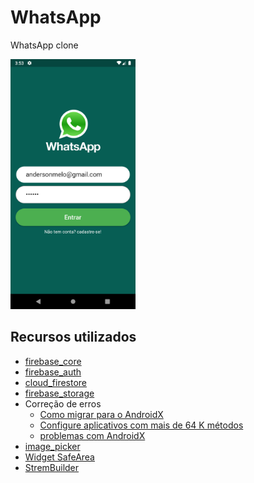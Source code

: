 # WhatsApp

WhatsApp clone

<img src="../assets/images/whatsapp-login.png" width="200" />

## Recursos utilizados

  * [firebase_core](https://pub.dev/packages/firebase_core)
  * [firebase_auth](https://pub.dev/packages/firebase_auth)
  * [cloud_firestore](https://pub.dev/packages/cloud_firestore)
  * [firebase_storage](https://pub.dev/packages/firebase_storage)
  * Correção de erros
    * [Como migrar para o AndroidX](https://developer.android.com/jetpack/androidx/migrate)
    * [Configure aplicativos com mais de 64 K métodos](https://developer.android.com/studio/build/multidex)
    * [problemas com AndroidX](https://stackoverflow.com/questions/54823084/flutter-error-android-dependency-androidx-corecore-has-different-version-us)
  * [image_picker](https://pub.dev/packages/image_picker)
  * [Widget SafeArea](https://api.flutter.dev/flutter/widgets/SafeArea-class.html)
  * [StremBuilder](https://api.flutter.dev/flutter/widgets/StreamBuilder-class.html)
  

  

    
